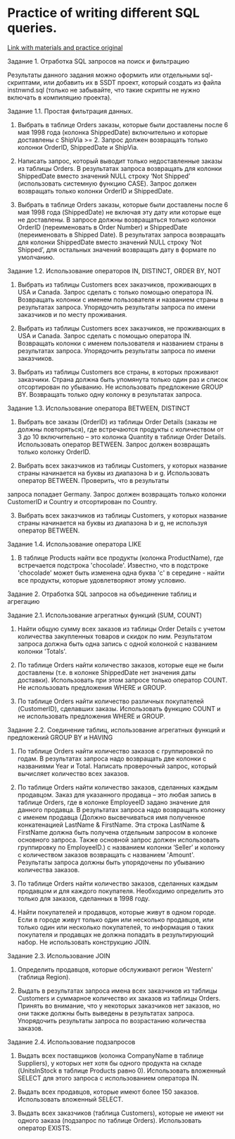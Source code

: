 # Practice of writing different SQL queries.

[Link with materials and practice original](https://epam.sharepoint.com/sites/NetMentoring/SitePages/Basic_SQL.aspx)

Задание 1. Отработка SQL запросов на поиск и фильтрацию

Результаты данного задания можно оформить или отдельными sql-скриптами, или добавить их в SSDT проект, который создать из файла instnwnd.sql (только не забывайте, что такие скрипты не нужно включать в компиляцию проекта).

Задание 1.1. Простая фильтрация данных.

1. Выбрать в таблице Orders заказы, которые были доставлены после 6 мая 1998 года (колонка ShippedDate) включительно и которые доставлены с ShipVia >= 2. Запрос должен возвращать только колонки OrderID, ShippedDate и ShipVia.

2. Написать запрос, который выводит только недоставленные заказы из таблицы Orders. В результатах запроса возвращать для колонки ShippedDate вместо значений NULL строку ‘Not Shipped’ (использовать системную функцию CASЕ). Запрос должен возвращать только колонки OrderID и ShippedDate.

3. Выбрать в таблице Orders заказы, которые были доставлены после 6 мая 1998 года (ShippedDate) не включая эту дату или которые еще не доставлены. В запросе должны возвращаться только колонки OrderID (переименовать в Order Number) и ShippedDate (переименовать в Shipped Date). В результатах запроса возвращать для колонки ShippedDate вместо значений NULL строку ‘Not Shipped’, для остальных значений возвращать дату в формате по умолчанию.

Задание 1.2. Использование операторов IN, DISTINCT, ORDER BY, NOT

1. Выбрать из таблицы Customers всех заказчиков, проживающих в USA и Canada. Запрос сделать с только помощью оператора IN. Возвращать колонки с именем пользователя и названием страны в результатах запроса. Упорядочить результаты запроса по имени заказчиков и по месту проживания.

2. Выбрать из таблицы Customers всех заказчиков, не проживающих в USA и Canada. Запрос сделать с помощью оператора IN. Возвращать колонки с именем пользователя и названием страны в результатах запроса. Упорядочить результаты запроса по имени заказчиков.

3. Выбрать из таблицы Customers все страны, в которых проживают заказчики. Страна должна быть упомянута только один раз и список отсортирован по убыванию. Не использовать предложение GROUP BY. Возвращать только одну колонку в результатах запроса.

Задание 1.3. Использование оператора BETWEEN, DISTINCT

1. Выбрать все заказы (OrderID) из таблицы Order Details (заказы не должны повторяться), где встречаются продукты с количеством от 3 до 10 включительно – это колонка Quantity в таблице Order Details. Использовать оператор BETWEEN. Запрос должен возвращать только колонку OrderID.

2. Выбрать всех заказчиков из таблицы Customers, у которых название страны начинается на буквы из диапазона b и g. Использовать оператор BETWEEN. Проверить, что в результаты

запроса попадает Germany. Запрос должен возвращать только колонки CustomerID и Country и отсортирован по Country.

3. Выбрать всех заказчиков из таблицы Customers, у которых название страны начинается на буквы из диапазона b и g, не используя оператор BETWEEN.

Задание 1.4. Использование оператора LIKE

1. В таблице Products найти все продукты (колонка ProductName), где встречается подстрока 'chocolade'. Известно, что в подстроке 'chocolade' может быть изменена одна буква 'c' в середине - найти все продукты, которые удовлетворяют этому условию.

Задание 2. Отработка SQL запросов на объединение таблиц и агрегацию

Задание 2.1. Использование агрегатных функций (SUM, COUNT)

1. Найти общую сумму всех заказов из таблицы Order Details с учетом количества закупленных товаров и скидок по ним. Результатом запроса должна быть одна запись с одной колонкой с названием колонки 'Totals'.

2. По таблице Orders найти количество заказов, которые еще не были доставлены (т.е. в колонке ShippedDate нет значения даты доставки). Использовать при этом запросе только оператор COUNT. Не использовать предложения WHERE и GROUP.

3. По таблице Orders найти количество различных покупателей (CustomerID), сделавших заказы. Использовать функцию COUNT и не использовать предложения WHERE и GROUP.

Задание 2.2. Соединение таблиц, использование агрегатных функций и предложений GROUP BY и HAVING

1. По таблице Orders найти количество заказов с группировкой по годам. В результатах запроса надо возвращать две колонки c названиями Year и Total. Написать проверочный запрос, который вычисляет количество всех заказов.

2. По таблице Orders найти количество заказов, cделанных каждым продавцом. Заказ для указанного продавца – это любая запись в таблице Orders, где в колонке EmployeeID задано значение для данного продавца. В результатах запроса надо возвращать колонку с именем продавца (Должно высвечиваться имя полученное конкатенацией LastName & FirstName. Эта строка LastName & FirstName должна быть получена отдельным запросом в колонке основного запроса. Также основной запрос должен использовать группировку по EmployeeID.) с названием колонки ‘Seller’ и колонку c количеством заказов возвращать с названием 'Amount'. Результаты запроса должны быть упорядочены по убыванию количества заказов.

3. По таблице Orders найти количество заказов, сделанных каждым продавцом и для каждого покупателя. Необходимо определить это только для заказов, сделанных в 1998 году.

4. Найти покупателей и продавцов, которые живут в одном городе. Если в городе живут только один или несколько продавцов, или только один или несколько покупателей, то информация о таких покупателя и продавцах не должна попадать в результирующий набор. Не использовать конструкцию JOIN.

Задание 2.3. Использование JOIN

1. Определить продавцов, которые обслуживают регион 'Western' (таблица Region).

2. Выдать в результатах запроса имена всех заказчиков из таблицы Customers и суммарное количество их заказов из таблицы Orders. Принять во внимание, что у некоторых заказчиков нет заказов, но они также должны быть выведены в результатах запроса. Упорядочить результаты запроса по возрастанию количества заказов.

Задание 2.4. Использование подзапросов

1. Выдать всех поставщиков (колонка CompanyName в таблице Suppliers), у которых нет хотя бы одного продукта на складе (UnitsInStock в таблице Products равно 0). Использовать вложенный SELECT для этого запроса с использованием оператора IN.

2. Выдать всех продавцов, которые имеют более 150 заказов. Использовать вложенный SELECT.

3. Выдать всех заказчиков (таблица Customers), которые не имеют ни одного заказа (подзапрос по таблице Orders). Использовать оператор EXISTS.
